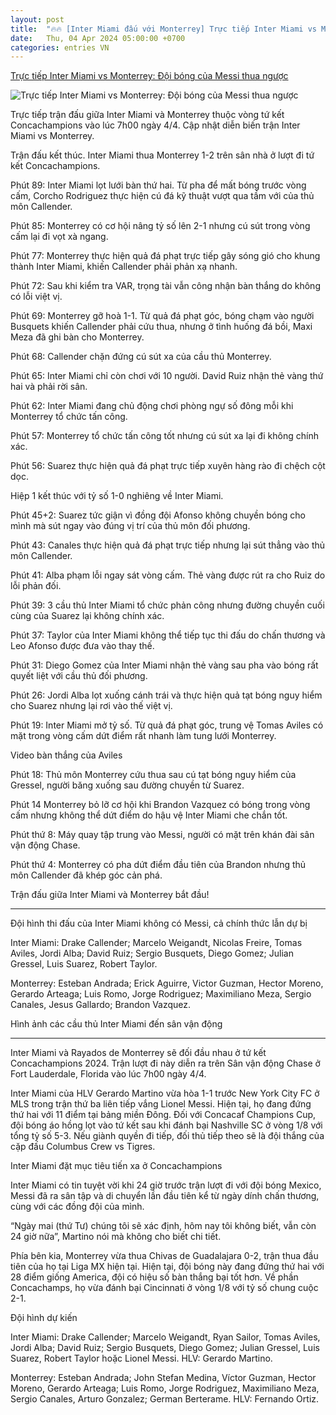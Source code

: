 ```yaml
---
layout: post
title:  "🔥🔥 [Inter Miami đấu với Monterrey] Trực tiếp Inter Miami vs Monterrey: Đội bóng của Messi thua ngược"
date:   Thu, 04 Apr 2024 05:00:00 +0700
categories: entries VN
---
```

[Trực tiếp Inter Miami vs Monterrey: Đội bóng của Messi thua ngược](https://webthethao.vn/bong-da-quoc-te/truc-tiep-inter-miami-vs-monterrey-cho-doi-song-tau-messi-suarez-JkV9haxIg.htm)

![Trực tiếp Inter Miami vs Monterrey: Đội bóng của Messi thua ngược](https://cdnmedia.webthethao.vn/thumb/720-405/uploads/2024-04-03/inter-miami-monterey.jpg)

Trực tiếp trận đấu giữa Inter Miami và Monterrey thuộc vòng tứ kết Concachampions vào lúc 7h00 ngày 4/4. Cập nhật diễn biến trận Inter Miami vs Monterrey.

Trận đấu kết thúc. Inter Miami thua Monterrey 1-2 trên sân nhà ở lượt đi tứ kết Concachampions.

Phút 89: Inter Miami lọt lưới bàn thứ hai. Từ pha để mất bóng trước vòng cấm, Corcho Rodriguez thực hiện cú đá kỹ thuật vượt qua tầm với của thủ môn Callender.

Phút 85: Monterrey có cơ hội nâng tỷ số lên 2-1 nhưng cú sút trong vòng cấm lại đi vọt xà ngang.

Phút 77: Monterrey thực hiện quả đá phạt trực tiếp gây sóng gió cho khung thành Inter Miami, khiến Callender phải phản xạ nhanh.

Phút 72: Sau khi kiểm tra VAR, trọng tài vẫn công nhận bàn thắng do không có lỗi việt vị.

Phút 69: Monterrey gỡ hoà 1-1. Từ quả đá phạt góc, bóng chạm vào người Busquets khiến Callender phải cứu thua, nhưng ở tình huống đá bồi, Maxi Meza đã ghi bàn cho Monterrey.

Phút 68: Callender chặn đứng cú sút xa của cầu thủ Monterrey.

Phút 65: Inter Miami chỉ còn chơi với 10 người. David Ruiz nhận thẻ vàng thứ hai và phải rời sân.

Phút 62: Inter Miami đang chủ động chơi phòng ngự số đông mỗi khi Monterrey tổ chức tấn công.

Phút 57: Monterrey tổ chức tấn công tốt nhưng cú sút xa lại đi không chính xác.

Phút 56: Suarez thực hiện quả đá phạt trực tiếp xuyên hàng rào đi chệch cột dọc.

Hiệp 1 kết thúc với tỷ số 1-0 nghiêng về Inter Miami.

Phút 45+2: Suarez tức giận vì đồng đội Afonso không chuyền bóng cho mình mà sút ngay vào đúng vị trí của thủ môn đối phương.

Phút 43: Canales thực hiện quả đá phạt trực tiếp nhưng lại sút thẳng vào thủ môn Callender.

Phút 41: Alba phạm lỗi ngay sát vòng cấm. Thẻ vàng được rút ra cho Ruiz do lỗi phản đối.

Phút 39: 3 cầu thủ Inter Miami tổ chức phản công nhưng đường chuyền cuối cùng của Suarez lại không chính xác.

Phút 37: Taylor của Inter Miami không thể tiếp tục thi đấu do chấn thương và Leo Afonso được đưa vào thay thế.

Phút 31: Diego Gomez của Inter Miami nhận thẻ vàng sau pha vào bóng rất quyết liệt với cầu thủ đối phương.

Phút 26: Jordi Alba lọt xuống cánh trái và thực hiện quả tạt bóng nguy hiểm cho Suarez nhưng lại rơi vào thế việt vị.

Phút 19: Inter Miami mở tỷ số. Từ quả đá phạt góc, trung vệ Tomas Aviles có mặt trong vòng cấm dứt điểm rất nhanh làm tung lưới Monterrey.

Video bàn thắng của Aviles

Phút 18: Thủ môn Monterrey cứu thua sau cú tạt bóng nguy hiểm của Gressel, người băng xuống sau đường chuyền từ Suarez.

Phút 14 Monterrey bỏ lỡ cơ hội khi Brandon Vazquez có bóng trong vòng cấm nhưng không thể dứt điểm do hậu vệ Inter Miami che chắn tốt.

Phút thứ 8: Máy quay tập trung vào Messi, người có mặt trên khán đài sân vận động Chase.

Phút thứ 4: Monterrey có pha dứt điểm đầu tiên của Brandon nhưng thủ môn Callender đã khép góc cản phá.

Trận đấu giữa Inter Miami và Monterrey bắt đầu!

***

Đội hình thi đấu của Inter Miami không có Messi, cả chính thức lẫn dự bị

Inter Miami: Drake Callender; Marcelo Weigandt, Nicolas Freire, Tomas Aviles, Jordi Alba; David Ruiz; Sergio Busquets, Diego Gomez; Julian Gressel, Luis Suarez, Robert Taylor.

Monterrey: Esteban Andrada; Erick Aguirre, Victor Guzman, Hector Moreno, Gerardo Arteaga; Luis Romo, Jorge Rodriguez; Maximiliano Meza, Sergio Canales, Jesus Gallardo; Brandon Vazquez.

Hình ảnh các cầu thủ Inter Miami đến sân vận động

***

Inter Miami và Rayados de Monterrey sẽ đối đầu nhau ở tứ kết Concachampions 2024. Trận lượt đi này diễn ra trên Sân vận động Chase ở Fort Lauderdale, Florida vào lúc 7h00 ngày 4/4.

Inter Miami của HLV Gerardo Martino vừa hòa 1-1 trước New York City FC ở MLS trong trận thứ ba liên tiếp vắng Lionel Messi. Hiện tại, họ đang đứng thứ hai với 11 điểm tại bảng miền Đông. Đối với Concacaf Champions Cup, đội bóng áo hồng lọt vào tứ kết sau khi đánh bại Nashville SC ở vòng 1/8 với tổng tỷ số 5-3. Nếu giành quyền đi tiếp, đối thủ tiếp theo sẽ là đội thắng của cặp đấu Columbus Crew vs Tigres.

Inter Miami đặt mục tiêu tiến xa ở Concachampions

Inter Miami có tin tuyệt vời khi 24 giờ trước trận lượt đi với đội bóng Mexico, Messi đã ra sân tập và di chuyển lần đầu tiên kể từ ngày dính chấn thương, cùng với các đồng đội của mình.

“Ngày mai (thứ Tư) chúng tôi sẽ xác định, hôm nay tôi không biết, vẫn còn 24 giờ nữa”, Martino nói mà không cho biết chi tiết.

Phía bên kia, Monterrey vừa thua Chivas de Guadalajara 0-2, trận thua đầu tiên của họ tại Liga MX hiện tại. Hiện tại, đội bóng này đang đứng thứ hai với 28 điểm giống America, đội có hiệu số bàn thắng bại tốt hơn. Về phần Concachamps, họ vừa đánh bại Cincinnati ở vòng 1/8 với tỷ số chung cuộc 2-1.

Đội hình dự kiến

Inter Miami: Drake Callender; Marcelo Weigandt, Ryan Sailor, Tomas Aviles, Jordi Alba; David Ruiz; Sergio Busquets, Diego Gomez; Julian Gressel, Luis Suarez, Robert Taylor hoặc Lionel Messi. HLV: Gerardo Martino.

Monterrey: Esteban Andrada; John Stefan Medina, Víctor Guzman, Hector Moreno, Gerardo Arteaga; Luis Romo, Jorge Rodriguez, Maximiliano Meza, Sergio Canales, Arturo Gonzalez; German Berterame. HLV: Fernando Ortiz.

